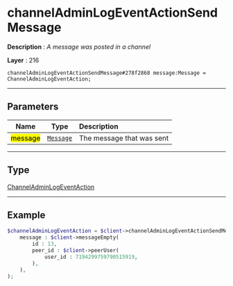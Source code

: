 # channelAdminLogEventActionSendMessage

**Description** : *A message was posted in a channel*

**Layer** : 216

```tl
channelAdminLogEventActionSendMessage#278f2868 message:Message = ChannelAdminLogEventAction;
```

---

## Parameters

| Name | Type | Description |
| :---: | :---: | :--- |
| <mark>message</mark> | [`Message`](type/Message) | The message that was sent |

---

## Type

[ChannelAdminLogEventAction](type/ChannelAdminLogEventAction)

---

## Example

```php
$channelAdminLogEventAction = $client->channelAdminLogEventActionSendMessage(
	message : $client->messageEmpty(
		id : 13,
		peer_id : $client->peerUser(
			user_id : 7194299759790515919,
		),
	),
);
```